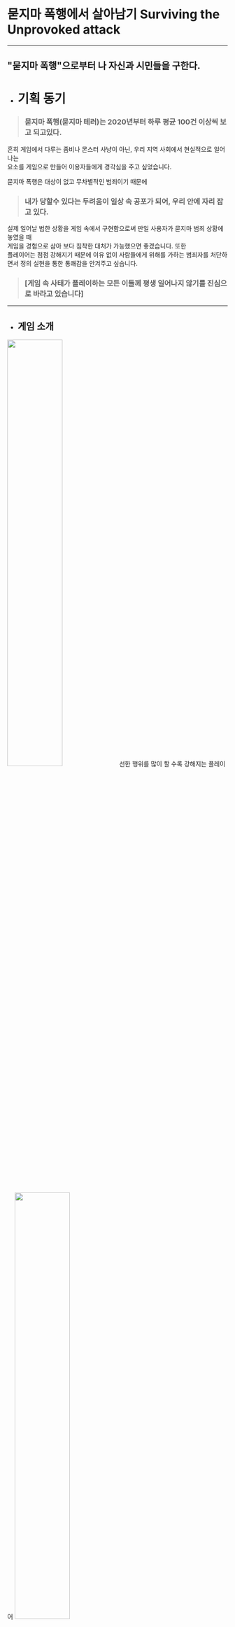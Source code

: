 # 묻지마 폭행에서 살아남기 Surviving the Unprovoked attack  

---  

## "묻지마 폭행"으로부터 나 자신과 시민들을 구한다.
+ # 기획 동기
> ### 묻지마 폭행(묻지마 테러)는 2020년부터 하루 평균 100건 이상씩 보고 되고있다.

흔히 게임에서 다루는 좀비나 몬스터 사냥이 아닌, 우리 지역 사회에서 현실적으로 일어나는   
요소를 게임으로 만들어 이용자들에게 경각심을 주고 싶었습니다. 

묻지마 폭행은 대상이 없고 무차별적인 범죄이기 때문에 
> ### 내가 당할수 있다는 두려움이 일상 속 공포가 되어, 우리 안에 자리 잡고 있다.

실제 일어날 법한 상황을 게임 속에서 구현함으로써 만일 사용자가 묻지마 범죄 상황에 놓였을 때  
게임을 경험으로 삼아 보다 침착한 대처가 가능했으면 좋겠습니다. 또한  
플레이어는 점점 강해지기 때문에 이유 없이 사람들에게 위해를 가하는 범죄자를 처단하면서
정의 실현을 통한 통쾌감을 안겨주고 싶습니다.

> ### [게임 속 사태가 플레이하는 모든 이들께 평생 일어나지 않기를 진심으로 바라고 있습니다]
---  
+ ## 게임 소개
<img width="50%" src="https://github.com/assets/90640499/9a8ca09f-2c40-44a6-adeb-08538a5dab77"/>  
선한 행위를 많이 할 수록 강해지는 플레이어
<img width="50%" src="https://github.com/assets/90640499/c932cea0-d7b7-4eeb-af6d-a43f0d61cd38"/>  

+ ## 플랫폼  
<img width="50%" src="https://github.com/assets/90640499/7a8fe326-2bcd-4968-8e05-f578f14142dc"/>
  
+ ## 게임 방법
[조작법 & 스킬 & 아이템 ⌨](https://github.com/RuDaz7/Surviving_the_Unprovoked_attack/issues/2)  

---  

[승리 조건👊](https://github.com/RuDaz7/Surviving_the_Unprovoked_attack/issues/1)  

---  

[보스 업데이트😈](https://github.com/RuDaz7/Surviving_the_Unprovoked_attack/issues/3)  

[버그 수정🛠️]

---  
---  
